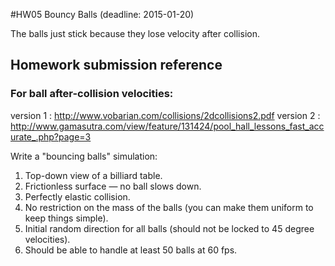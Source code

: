 #HW05 Bouncy Balls  (deadline: 2015-01-20)

The balls just stick because they lose velocity after collision.

## Homework submission reference
### For ball after-collision velocities:
version 1 : http://www.vobarian.com/collisions/2dcollisions2.pdf
version 2 : http://www.gamasutra.com/view/feature/131424/pool_hall_lessons_fast_accurate_.php?page=3


Write a "bouncing balls" simulation:

1. Top-down view of a billiard table.
2. Frictionless surface — no ball slows down.
3. Perfectly elastic collision.
4. No restriction on the mass of the balls (you can make them uniform to keep things simple).
5. Initial random direction for all balls (should not be locked to 45 degree velocities).
6. Should be able to handle at least 50 balls at 60 fps.
